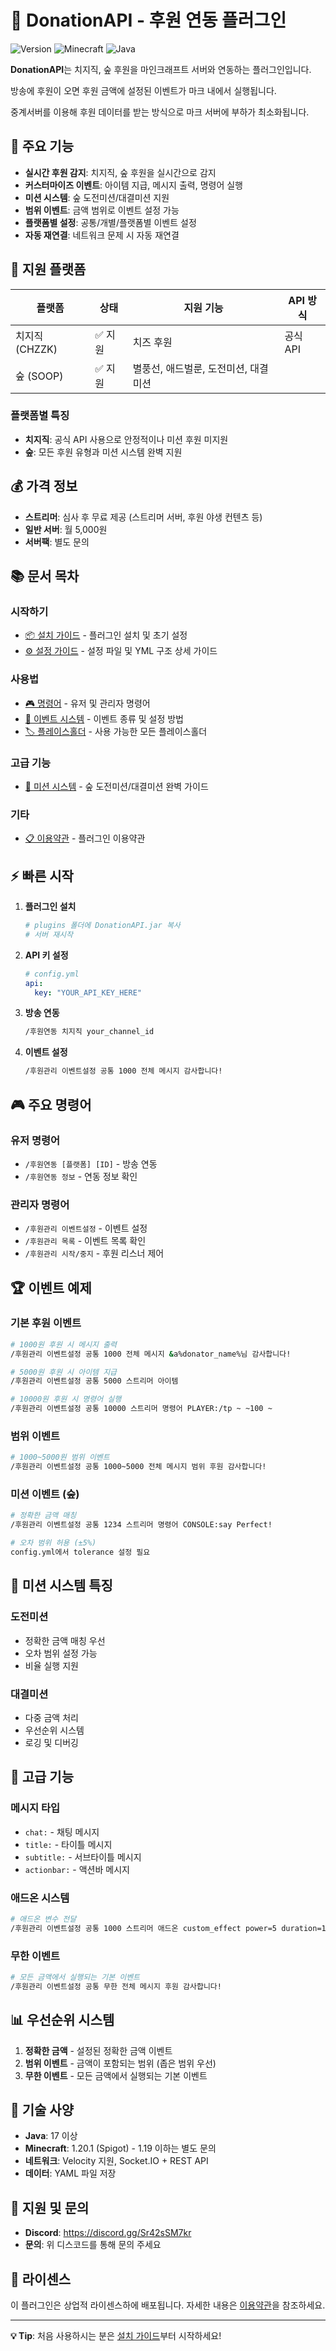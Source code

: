 # 🎁 DonationAPI - 후원 연동 플러그인

![Version](https://img.shields.io/badge/version-2.0.0-blue.svg)
![Minecraft](https://img.shields.io/badge/minecraft-1.20.1-green.svg)
![Java](https://img.shields.io/badge/java-17+-orange.svg)

**DonationAPI**는 치지직, 숲 후원을 마인크래프트 서버와 연동하는 플러그인입니다.

방송에 후원이 오면 후원 금액에 설정된 이벤트가 마크 내에서 실행됩니다.

중계서버를 이용해 후원 데이터를 받는 방식으로 마크 서버에 부하가 최소화됩니다.

## 🚀 주요 기능

- **실시간 후원 감지**: 치지직, 숲 후원을 실시간으로 감지
- **커스터마이즈 이벤트**: 아이템 지급, 메시지 출력, 명령어 실행
- **미션 시스템**: 숲 도전미션/대결미션 지원
- **범위 이벤트**: 금액 범위로 이벤트 설정 가능
- **플랫폼별 설정**: 공통/개별/플랫폼별 이벤트 설정
- **자동 재연결**: 네트워크 문제 시 자동 재연결

## 🎯 지원 플랫폼

| 플랫폼 | 상태 | 지원 기능 | API 방식 |
|--------|------|----------|----------|
| 치지직 (CHZZK) | ✅ 지원 | 치즈 후원 | 공식 API |
| 숲 (SOOP) | ✅ 지원 | 별풍선, 애드벌룬, 도전미션, 대결미션 | |

### 플랫폼별 특징
- **치지직**: 공식 API 사용으로 안정적이나 미션 후원 미지원
- **숲**: 모든 후원 유형과 미션 시스템 완벽 지원

## 💰 가격 정보

- **스트리머**: 심사 후 무료 제공 (스트리머 서버, 후원 야생 컨텐츠 등)
- **일반 서버**: 월 5,000원
- **서버팩**: 별도 문의

## 📚 문서 목차

### 시작하기
- [📦 설치 가이드](installation.md) - 플러그인 설치 및 초기 설정
- [⚙️ 설정 가이드](configuration.md) - 설정 파일 및 YML 구조 상세 가이드

### 사용법
- [🎮 명령어](commands.md) - 유저 및 관리자 명령어
- [🎪 이벤트 시스템](events.md) - 이벤트 종류 및 설정 방법
- [🏷️ 플레이스홀더](placeholders.md) - 사용 가능한 모든 플레이스홀더

### 고급 기능
- [🎯 미션 시스템](mission-system.md) - 숲 도전미션/대결미션 완벽 가이드

### 기타
- [📋 이용약관](terms.md) - 플러그인 이용약관

## ⚡ 빠른 시작

1. **플러그인 설치**
   ```bash
   # plugins 폴더에 DonationAPI.jar 복사
   # 서버 재시작
   ```

2. **API 키 설정**
   ```yaml
   # config.yml
   api:
     key: "YOUR_API_KEY_HERE"
   ```

3. **방송 연동**
   ```bash
   /후원연동 치지직 your_channel_id
   ```

4. **이벤트 설정**
   ```bash
   /후원관리 이벤트설정 공통 1000 전체 메시지 감사합니다!
   ```

## 🎮 주요 명령어

### 유저 명령어
- `/후원연동 [플랫폼] [ID]` - 방송 연동
- `/후원연동 정보` - 연동 정보 확인

### 관리자 명령어
- `/후원관리 이벤트설정` - 이벤트 설정
- `/후원관리 목록` - 이벤트 목록 확인
- `/후원관리 시작/중지` - 후원 리스너 제어

## 🏆 이벤트 예제

### 기본 후원 이벤트
```bash
# 1000원 후원 시 메시지 출력
/후원관리 이벤트설정 공통 1000 전체 메시지 &a%donator_name%님 감사합니다!

# 5000원 후원 시 아이템 지급
/후원관리 이벤트설정 공통 5000 스트리머 아이템

# 10000원 후원 시 명령어 실행
/후원관리 이벤트설정 공통 10000 스트리머 명령어 PLAYER:/tp ~ ~100 ~
```

### 범위 이벤트
```bash
# 1000~5000원 범위 이벤트
/후원관리 이벤트설정 공통 1000~5000 전체 메시지 범위 후원 감사합니다!
```

### 미션 이벤트 (숲)
```bash
# 정확한 금액 매칭
/후원관리 이벤트설정 공통 1234 스트리머 명령어 CONSOLE:say Perfect!

# 오차 범위 허용 (±5%)
config.yml에서 tolerance 설정 필요
```

## 🎯 미션 시스템 특징

### 도전미션
- 정확한 금액 매칭 우선
- 오차 범위 설정 가능
- 비율 실행 지원

### 대결미션
- 다중 금액 처리
- 우선순위 시스템
- 로깅 및 디버깅

## 🌟 고급 기능

### 메시지 타입
- `chat:` - 채팅 메시지
- `title:` - 타이틀 메시지
- `subtitle:` - 서브타이틀 메시지
- `actionbar:` - 액션바 메시지

### 애드온 시스템
```bash
# 애드온 변수 전달
/후원관리 이벤트설정 공통 1000 스트리머 애드온 custom_effect power=5 duration=10
```

### 무한 이벤트
```bash
# 모든 금액에서 실행되는 기본 이벤트
/후원관리 이벤트설정 공통 무한 전체 메시지 후원 감사합니다!
```

## 📊 우선순위 시스템

1. **정확한 금액** - 설정된 정확한 금액 이벤트
2. **범위 이벤트** - 금액이 포함되는 범위 (좁은 범위 우선)
3. **무한 이벤트** - 모든 금액에서 실행되는 기본 이벤트

## 🔧 기술 사양

- **Java**: 17 이상
- **Minecraft**: 1.20.1 (Spigot) - 1.19 이하는 별도 문의
- **네트워크**: Velocity 지원, Socket.IO + REST API
- **데이터**: YAML 파일 저장

## 🤝 지원 및 문의

- **Discord**: https://discord.gg/Sr42sSM7kr
- **문의**: 위 디스코드를 통해 문의 주세요

## 📄 라이센스

이 플러그인은 상업적 라이센스하에 배포됩니다. 자세한 내용은 [이용약관](terms.md)을 참조하세요.

---

**💡 Tip**: 처음 사용하시는 분은 [설치 가이드](installation.md)부터 시작하세요! 